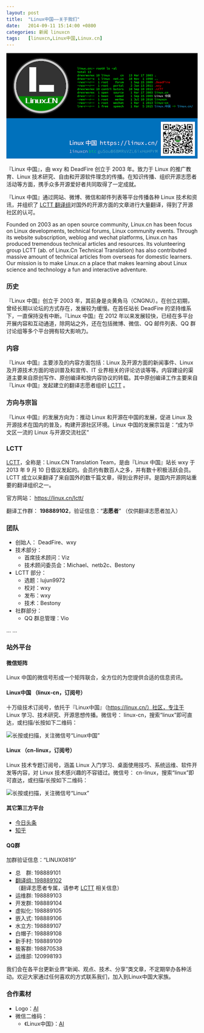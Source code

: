 ```yaml
---
layout: post
title:	"Linux中国——关于我们"
date:	2014-09-11 15:14:00 +0800 
categories:	新闻 linuxcn 
tags:	[linuxcn,Linux中国,Linux.cn]
---
```



![](/Asserts/Images/album/201607/07/215233fgy2sszgw626etje.png)


『Linux 中国』，由 wxy 和 DeadFire 创立于 2003 年。致力于 Linux 的推广教育、Linux 技术研究、自由和开源软件理念的传播。在知识传播、组织开源志愿者活动等方面，携手众多开源爱好者共同取得了一定成就。


『Linux 中国』通过网站、微博、微信和邮件列表等平台传播各种 Linux 技术和资讯，并组织了 [LCTT 翻译组](https://linux.cn/lctt)对国外的开源方面的文章进行大量翻译，得到了开源社区的认可。


Founded on 2003 as an open source community, Linux.cn has been focus on Linux developments, technical forums, Linux community events. Through its website subscription, weblog and wechat platforms, Linux.cn has produced tremendous technical articles and resources. Its volunteering group LCTT (ab. of Linux.Cn Technical Translation) has also contributed massive amount of technical articles from overseas for domestic learners. Our mission is to make Linux.cn a place that makes learning about Linux science and technology a fun and interactive adventure.


### 历史


『Linux 中国』创立于 2003 年，其前身是炎黄角马（CNGNU）。在创立初期，曾经长期以论坛的方式存在，发展较为缓慢。在首任站长 DeadFire 的坚持维系下，一直保持没有中断。『Linux 中国』在 2012 年以来发展较快，已经在多平台开展内容和互动通道，除网站之外，还在包括微博、微信、QQ 邮件列表、QQ 群讨论组等多个平台拥有较大影响力。


### 内容


『Linux 中国』主要涉及的内容方面包括：Linux 及开源方面的新闻事件、Linux 及开源技术方面的培训普及和宣传、IT 业界相关的评论访谈等等。内容建设的渠道主要来自原创写作、原创编译和按内容协议的转载。其中原创编译工作主要来自『Linux 中国』发起建立的翻译志愿者组织 [LCTT](https://linux.cn/lctt/) 。


### 方向与宗旨


『Linux 中国』的发展方向为：推动 Linux 和开源在中国的发展，促进 Linux 及开源技术在国内的普及，构建开源社区环境。Linux 中国的发展宗旨是：“成为华文区一流的 Linux 与开源交流社区”


### LCTT


[LCTT](https://lctt.github.io/)，全称是：Linux.CN Translation Team，是由『Linux 中国』站长 wxy 于 2013 年 9 月 10 日倡议发起的。会员约有数百人之多，并有数十积极活跃会员。LCTT 成立以来翻译了来自国外的数千篇文章，得到业界好评。是国内开源网站重要的翻译组织之一。


官方网站： <https://linux.cn/lctt/> 


翻译工作群： **198889102**，验证信息：“**志愿者**” （仅供翻译志愿者加入）


### 团队


* 创始人： DeadFire、wxy
* 技术部分：
	+ 首席技术顾问：Viz
	+ 技术顾问委员会：Michael、netb2c、Bestony
* LCTT 部分：
	+ 选题：lujun9972
	+ 校对：wxy
	+ 发布：wxy
	+ 技术：Bestony
* 社群部分：
	+ QQ 群总管理：Vio


... ...


### 站外平台


#### 微信矩阵


Linux 中国的微信号形成一个矩阵联合，全方位的为您提供合适的信息资讯。


#### Linux中国 （linux-cn，订阅号）


十万级技术订阅号，依托于『Linux中国』（https://linux.cn/）社区，专注于 Linux 学习、技术研究、开源思想传播。微信号： linux-cn，搜索“linux”即可直达，或扫描/长按如下二维码：


![长按或扫描，关注微信号“Linux中国”](https://img.linux.net.cn/static/image/common/wxqr_linux-cn.png)


#### Linux （cn-linux，订阅号）


Linux 技术专题订阅号，涵盖 Linux 入门学习、桌面使用技巧、系统运维、软件开发等内容，对 Linux 技术感兴趣的不容错过。微信号： cn-linux，搜索“linux”即可直达，或扫描/长按如下二维码：


![长按或扫描，关注微信号“Linux”](https://img.linux.net.cn/static/image/common/wxqr_cn_linux.png) 


#### 其它第三方平台


* [今日头条](http://www.toutiao.com/m1553863776861185/)
* [知乎](https://www.zhihu.com/org/linuxzhong-guo/activities)


#### QQ群


加群验证信息：“LINUX0819”


* 总　群: 198889101
* [翻译组: 198889102](http://lctt.github.io/ "只接纳翻译志愿者，验证消息：‘志愿者’。")   
（翻译志愿者专属，请参考 [LCTT](https://lctt.github.io/) 相关信息）
* 运维群: 198889103
* 开发群: 198889104
* 虚拟化: 198889105
* 嵌入式: 198889106
* 水立方: 198889107
* 白帽子: 198889108
* 新手村: 198889109
* 极客群: 198870538
* 运维部: 120998193


我们会在各平台更新业界“新闻、观点、技术、分享”类文章，不定期举办各种活动。欢迎大家通过任何喜欢的方式联系我们，加入到Linux中国大家族。


### 合作素材


* Logo：[AI](http://linux.cn/static/image/res/linuxcn_logo.ai.zip)
* 微信二维码：
	+ 《Linux中国》：[AI](http://linux.cn/static/image/res/wxqr_linux-cn.ai.zip)
